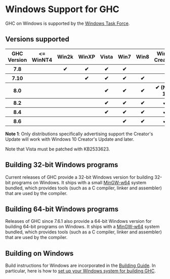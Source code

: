 # Windows Support for GHC

GHC on Windows is supported by the [Windows Task Force](windows-task-force).

## Versions supported

<table>
<tr><th>GHC Version</th>
<th>&lt;= WinNT4</th>
<th>Win2k</th>
<th>WinXP</th>
<th>Vista</th>
<th>Win7</th>
<th>Win8</th>
<th>Win10 Creators</th>
<th>Win10</th></tr>

<tr><th>7.8</th>
<th></th>
<th>✔</th>
<th>✔</th>
<th>✔</th>
<th>✔</th>
<th></th>
<th></th>
<th></th></tr>

<tr><th>7.10</th>
<th></th>
<th></th>
<th>✔</th>
<th>✔</th>
<th>✔</th>
<th>✔</th>
<th></th>
<th></th></tr>

<tr><th>8.0</th>
<th></th>
<th></th>
<th></th>
<th>✔</th>
<th>✔</th>
<th>✔</th>
<th>✔ (Note 1)</th>
<th>✔</th></tr>

<tr><th>8.2</th>
<th></th>
<th></th>
<th></th>
<th>✔</th>
<th>✔</th>
<th>✔</th>
<th>✔</th>
<th>✔</th></tr>

<tr><th>8.4</th>
<th></th>
<th></th>
<th></th>
<th>✔</th>
<th>✔</th>
<th>✔</th>
<th>✔</th>
<th>✔</th></tr>

<tr><th>8.6</th>
<th></th>
<th></th>
<th></th>
<th></th>
<th>✔</th>
<th>✔</th>
<th>✔</th>
<th>✔</th></tr>
</table>

**Note 1**: Only distributions specifically advertising support the Creator's
Update will work with Windows 10 Creator's Update and later. 

Note that Vista must be patched with KB2533623.

## Building 32-bit Windows programs

Current releases of GHC provide a 32-bit Windows version for building 32-bit
programs on Windows. It ships with a small
[MinGW-w64](http://mingw-w64.sourceforge.net/) system bundled, which provides
tools (such as a C compiler, linker and assembler) that are used by the
compiler.

## Building 64-bit Windows programs

Releases of GHC since 7.6.1 also provide a 64-bit Windows version for building
64-bit programs on Windows. It ships with a
[MinGW-w64](http://mingw-w64.sourceforge.net/) system bundled, which provides
tools (such as a C compiler, linker and assembler) that are used by the
compiler.

## Building on Windows

Build instructions for Windows are incorporated in the [Building
Guide](building).  In particular, here is how to [set up your Windows system
for building GHC](building/preparation/windows).

